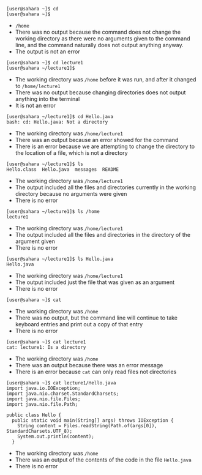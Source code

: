 ```
[user@sahara ~]$ cd
[user@sahara ~]$
```
* ```/home```
* There was no output because the command does not change the working directory as there were no arguments given to the command line, and the command naturally does not output anything anyway.
* The output is not an error
```
[user@sahara ~]$ cd lecture1
[user@sahara ~/lecture1]$
```
* The working directory was ```/home``` before it was run, and after it changed to ```/home/lecture1```
* There was no output because changing directories does not output anything into the terminal
* It is not an error
```
[user@sahara ~/lecture1]$ cd Hello.java
bash: cd: Hello.java: Not a directory
```
* The working directory was ```/home/lecture1```
* There was an output because an error showed for the command
* There is an error because we are attempting to change the directory to the location of a file, which is not a directory
```
[user@sahara ~/lecture1]$ ls
Hello.class  Hello.java  messages  README
```
* The working directory was ```/home/lecture1```
* The output included all the files and directories currently in the working directory because no arguments were given
* There is no error
```
[user@sahara ~/lecture1]$ ls /home
lecture1
```
* The working directory was ```/home/lecture1```
* The output included all the files and directories in the directory of the argument given
* There is no error
```
[user@sahara ~/lecture1]$ ls Hello.java
Hello.java
```
* The working directory was ```/home/lecture1```
* The output included just the file that was given as an argument
* There is no error
```
[user@sahara ~]$ cat

```
* The working directory was ```/home```
* There was no output, but the command line will continue to take keyboard entries and print out a copy of that entry
* There is no error
```
[user@sahara ~]$ cat lecture1
cat: lecture1: Is a directory
```
* The working directory was ```/home```
* There was an output because there was an error message
* There is an error because ```cat``` can only read files not directories
```
[user@sahara ~]$ cat lecture1/Hello.java
import java.io.IOException;
import java.nio.charset.StandardCharsets;
import java.nio.file.Files;
import java.nio.file.Path;

public class Hello {
  public static void main(String[] args) throws IOException {
    String content = Files.readString(Path.of(args[0]), StandardCharsets.UTF_8);    
    System.out.println(content);
  }
```
* The working directory was ```/home```
* There was an output of the contents of the code in the file ```Hello.java```
* There is no error
